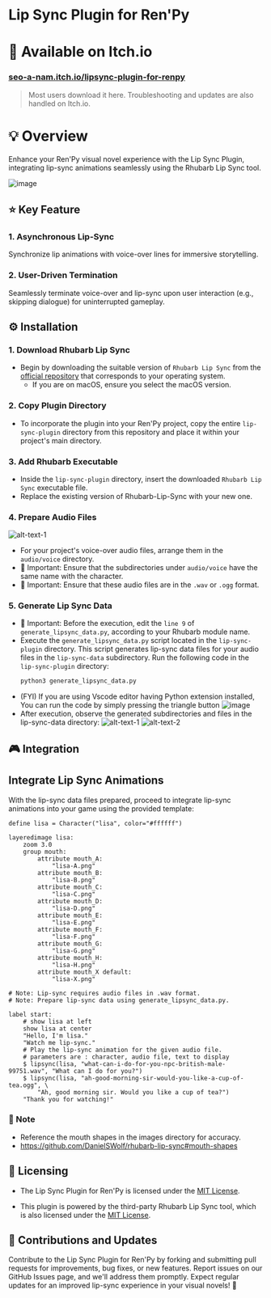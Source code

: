 # Lip Sync Plugin for Ren'Py

# 📌 Available on Itch.io

### [seo-a-nam.itch.io/lipsync-plugin-for-renpy](https://seo-a-nam.itch.io/lipsync-plugin-for-renpy)  
> Most users download it here. Troubleshooting and updates are also handled on Itch.io.

# 💡 Overview 
Enhance your Ren'Py visual novel experience with the Lip Sync Plugin, integrating lip-sync animations seamlessly using the Rhubarb Lip Sync tool.

![image](./README/thumbnail_lipsync.png)

## ⭐️ Key Feature

### 1. Asynchronous Lip-Sync

Synchronize lip animations with voice-over lines for immersive storytelling.

### 2. User-Driven Termination

Seamlessly terminate voice-over and lip-sync upon user interaction (e.g., skipping dialogue) for uninterrupted gameplay.

## ⚙️ Installation

### 1. Download Rhubarb Lip Sync

- Begin by downloading the suitable version of `Rhubarb Lip Sync` from the [official repository](https://github.com/DanielSWolf/rhubarb-lip-sync/releases) that corresponds to your operating system.
  - If you are on macOS, ensure you select the macOS version.

### 2. Copy Plugin Directory

- To incorporate the plugin into your Ren'Py project, copy the entire `lip-sync-plugin` directory from this repository and place it within your project's main directory.

### 3. Add Rhubarb Executable

- Inside the `lip-sync-plugin` directory, insert the downloaded `Rhubarb Lip Sync` executable file.
- Replace the existing version of Rhubarb-Lip-Sync with your new one.

### 4. Prepare Audio Files
![alt-text-1](./README/audio_dir.png "title-1")
- For your project's voice-over audio files, arrange them in the `audio/voice` directory.
- 🚨 Important: Ensure that the subdirectories under `audio/voice` have the same name with the character. 
- 🚨 Important: Ensure that these audio files are in the `.wav` or `.ogg` format.

### 5. Generate Lip Sync Data

- 🚨 Important: Before the execution, edit the `line 9` of `generate_lipsync_data.py`, according to your Rhubarb module name.
- Execute the `generate_lipsync_data.py` script located in the `lip-sync-plugin` directory. This script generates lip-sync data files for your audio files in the `lip-sync-data` subdirectory.
Run the following code in the `lip-sync-plugin` directory:
  ```bash
  python3 generate_lipsync_data.py
  ```
- (FYI) If you are using Vscode editor having Python extension installed, You can run the code by simply pressing the triangle button
  ![image](./README/vscode_howto_run_python_code.png)
- After execution, observe the generated subdirectories and files in the lip-sync-data directory:
  ![alt-text-1](./README/audio_dir.png "title-1")
  ![alt-text-2](./README/lipsync-data.png "title-1")

## 🎮 Integration

## Integrate Lip Sync Animations

With the lip-sync data files prepared, proceed to integrate lip-sync animations into your game using the provided template:

```renpy
define lisa = Character("lisa", color="#ffffff")

layeredimage lisa:
    zoom 3.0
    group mouth:
        attribute mouth_A:
            "lisa-A.png"
        attribute mouth_B:
            "lisa-B.png"
        attribute mouth_C:
            "lisa-C.png"
        attribute mouth_D:
            "lisa-D.png"
        attribute mouth_E:
            "lisa-E.png"
        attribute mouth_F:
            "lisa-F.png"
        attribute mouth_G:
            "lisa-G.png"
        attribute mouth_H:
            "lisa-H.png"
        attribute mouth_X default:
            "lisa-X.png"

# Note: Lip-sync requires audio files in .wav format.
# Note: Prepare lip-sync data using generate_lipsync_data.py.

label start:
    # show lisa at left
    show lisa at center
    "Hello, I'm lisa."
    "Watch me lip-sync."
    # Play the lip-sync animation for the given audio file.
    # parameters are : character, audio file, text to display
    $ lipsync(lisa, "what-can-i-do-for-you-npc-british-male-99751.wav", "What can I do for you?")
    $ lipsync(lisa, "ah-good-morning-sir-would-you-like-a-cup-of-tea.ogg", \
        "Ah, good morning sir. Would you like a cup of tea?")
    "Thank you for watching!"
```

### 🚨 Note
- Reference the mouth shapes in the images directory for accuracy.
- https://github.com/DanielSWolf/rhubarb-lip-sync#mouth-shapes

## 📜 Licensing

- The Lip Sync Plugin for Ren'Py is licensed under the [MIT License](LICENSE).

- This plugin is powered by the third-party Rhubarb Lip Sync tool, which is also licensed under the [MIT License](https://github.com/DanielSWolf/rhubarb-lip-sync/blob/master/LICENSE).

## 🙌 Contributions and Updates

Contribute to the Lip Sync Plugin for Ren'Py by forking and submitting pull requests for improvements, bug fixes, or new features. Report issues on our GitHub Issues page, and we'll address them promptly. Expect regular updates for an improved lip-sync experience in your visual novels! 🚀

